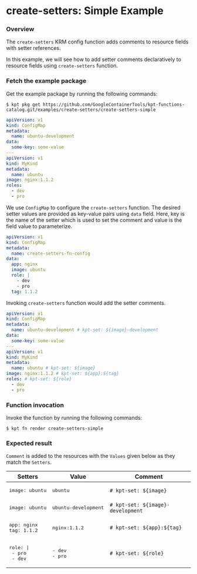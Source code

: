 # create-setters: Simple Example

### Overview

The `create-setters` KRM config function adds comments to resource fields
with setter references.

In this example, we will see how to add setter comments declaratively to
resource fields using `create-setters` function.

### Fetch the example package

Get the example package by running the following commands:

```shell
$ kpt pkg get https://github.com/GoogleContainerTools/kpt-functions-catalog.git/examples/create-setters/create-setters-simple
```

```yaml
apiVersion: v1
kind: ConfigMap
metadata:
  name: ubuntu-development
data:
  some-key: some-value
---
apiVersion: v1
kind: MyKind
metadata:
  name: ubuntu
image: nginx:1.1.2
roles:
  - dev
  - pro
```

We use `ConfigMap` to configure the `create-setters` function.
The desired setter values are provided as key-value pairs using `data` field.
Here, key is the name of the setter which is used to set the comment and value
is the field value to parameterize.

```yaml
apiVersion: v1
kind: ConfigMap
metadata:
  name: create-setters-fn-config
data:
  app: nginx
  image: ubuntu
  role: |
    - dev
    - pro
  tag: 1.1.2
```

Invoking `create-setters` function would add the setter comments.

```yaml
apiVersion: v1
kind: ConfigMap
metadata:
  name: ubuntu-development # kpt-set: ${image}-development
data:
  some-key: some-value
---
apiVersion: v1
kind: MyKind
metadata:
  name: ubuntu # kpt-set: ${image}
image: nginx:1.1.2 # kpt-set: ${app}:${tag}
roles: # kpt-set: ${role}
  - dev
  - pro
```

### Function invocation

Invoke the function by running the following commands:

```shell
$ kpt fn render create-setters-simple
```

### Expected result

`Comment` is added to the resources with the `Values` given below as they match the `Setters`.

| Setters                                    | Value                        | Comment                               |
|--------------------------------------------|------------------------------|---------------------------------------|
| <pre>image: ubuntu</pre>                   | <pre>ubuntu</pre>            | `# kpt-set: ${image}`                 |
| <pre>image: ubuntu</pre>                   | <pre>ubuntu-development</pre>| `# kpt-set: ${image}-development`     |
| <pre>app: nginx<br>tag: 1.1.2</pre>        | <pre>nginx:1.1.2</pre>       | `# kpt-set: ${app}:${tag}`            |
| <pre>role: \|<br>  - pro<br>  - dev</pre>  | <pre>- dev<br>- pro</pre>    | `# kpt-set: ${role}`                  |
